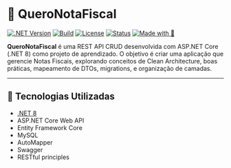 # 📄 QueroNotaFiscal
[![.NET Version](https://img.shields.io/badge/.NET-8.0-blueviolet)](https://dotnet.microsoft.com/en-us/)
[![Build](https://img.shields.io/badge/build-passing-brightgreen)]()
[![License](https://img.shields.io/badge/license-MIT-lightgrey)]()
[![Status](https://img.shields.io/badge/status-em%20desenvolvimento-yellow)]()
[![Made with 💙](https://img.shields.io/badge/feito%20com-C%23-blue)]()

**QueroNotaFiscal** é uma REST API CRUD desenvolvida com ASP.NET Core (.NET 8) como projeto de aprendizado. O objetivo é criar uma aplicação que gerencie Notas Fiscais, explorando conceitos de Clean Architecture, boas práticas, mapeamento de DTOs, migrations, e organização de camadas.


---

## 🚀 Tecnologias Utilizadas

- [.NET 8](https://dotnet.microsoft.com/en-us/)
- ASP.NET Core Web API
- Entity Framework Core
- MySQL
- AutoMapper
- Swagger
- RESTful principles

